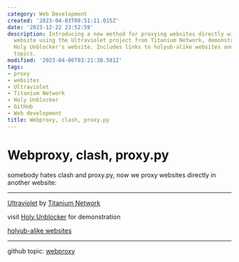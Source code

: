 ```yaml
---
category: Web Development
created: '2023-04-03T08:51:11.015Z'
date: '2023-12-22 23:52:59'
description: Introducing a new method for proxying websites directly within another
  website using the Ultraviolet project from Titanium Network, demonstrated through
  Holy Unblocker's website. Includes links to holyub-alike websites and related GitHub
  topics.
modified: '2023-04-06T03:21:38.581Z'
tags:
- proxy
- websites
- Ultraviolet
- Titanium Network
- Holy Unblocker
- GitHub
- Web development
title: Webproxy, clash, proxy.py
---
```


# Webproxy, clash, proxy.py

somebody hates clash and proxy.py, now we proxy websites directly in another website:

----

[Ultraviolet](https://github.com/titaniumnetwork-dev/Ultraviolet) by [Titanium Network](https://titaniumnetwork.org/setup)

visit [Holy Unblocker](https://github.com/holy-unblocker/website) for demonstration

[holyub-alike websites](https://sitelike.org/similar/holyubofficial.net)

----

github topic: [webproxy](https://github.com/topics/webproxy)

